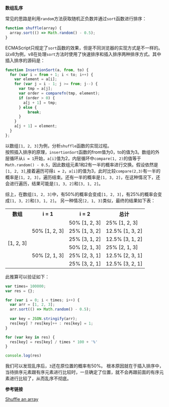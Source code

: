 **数组乱序**  

常见的思路是利用`random`方法获取随机正负数并通过`sort`函数进行排序：
```javascript
function shuffle(array) {
  array.sort(() => Math.random() - 0.5);
}
```
ECMAScript只规定了`sort`函数的效果，但是不同浏览器的实现方式是不一样的。以v8为例，v8在处理`sort`方法时使用了快速排序和插入排序两种排序方式。其中插入排序的源码是：
```javascript
function InsertionSort(a, from, to) {
  for (var i = from + 1; i < to; i++) {
    var element = a[i];
    for (var j = i - 1; j >= from; j--) {
      var tmp = a[j];
      var order = comparefn(tmp, element);
      if (order > 0) {
        a[j + 1] = tmp;
      } else {
          break;
      }
    }
    a[j + 1] = element;
  }
};
```
以数组`[1, 2, 3]`为例，分析`shuffle`函数的实现过程。  
按照插入排序的原理，`insertionSort`函数的from值为0，to的值为3。数组的外层循环从`i = 1`开始，`a[i]`值为2，内层循环中`compare(1, 2)`的值等于`Math.random() - 0.5`，因此数组元素1和2有一半的概率进行交换。假设依然是`[1, 2, 3]`,接着遍历可得`i = 2`，`a[i]`的值为3，此时比较`compare(2,3)`有一半的概率是`[1, 2, 3]`，遍历结束。还有一半的概率是`[1, 3, 2]`，在这种情况下，还会进行遍历，结果可能是`[1, 3, 2]`和`[3, 1, 2]`。

综上，在数组`[1, 2, 3]`中，有50%的概率会变成`[1, 2, 3]`，有25%的概率会变成`[1, 3, 2]`和`[3, 1, 2]`。
另一种情况`[2, 1, 3]`类似，最终的结果如下表：

<table role="table">  
    <tbody><tr>
        <th>数组</th>
        <th>i = 1</th>
        <th>i = 2</th>
        <th>总计</th>
    </tr>  
    <tr>  
        <td rowspan="6">[1, 2, 3]</td>
        <td rowspan="3">50% [1, 2, 3]</td>
         <td>50% [1, 2, 3]</td>
         <td>25% [1, 2, 3]</td>
    </tr>
    <tr>  
        <td>25% [1, 3, 2]</td>
        <td>12.5% [1, 3, 2]</td>
    </tr>
    <tr>  
        <td>25% [3, 1, 2]</td>
        <td>12.5% [3, 1, 2]</td>
    </tr>  
    <tr>  
        <td rowspan="3">50% [2, 1, 3]</td>
        <td>50% [2, 1, 3]</td>
         <td>25% [2, 1, 3]</td>
    </tr>
    <tr>  
        <td>25% [2, 3, 1]</td>
        <td>12.5% [2, 3, 1]</td>
    </tr>
    <tr>  
        <td>25% [3, 2, 1]</td>
        <td>12.5% [3, 2, 1]</td>
    </tr>
</tbody></table>

此推算可以验证如下：
```javascript
var times= 100000;
var res = {};

for (var i = 0; i < times; i++) {
  var arr = [1, 2, 3];
  arr.sort(() => Math.random() - 0.5);
  
  var key = JSON.stringify(arr);
  res[key] ? res[key]++ : res[key] = 1;
}

for (var key in res) {
  res[key] = res[key] / times * 100 + '%'
}

console.log(res)
```
我们可以发现乱序后，`3`还在原位置的概率有50%。
根本原因就在于插入排序中，当待排序元素跟有序元素进行比较时，一旦确定了位置，就不会再跟前面的有序元素进行比较了，从而乱序不彻底。



**参考链接**

[Shuffle an array](https://javascript.info/task/shuffle)
